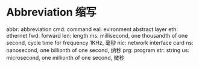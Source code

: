 # Abbreviation 缩写

abbr: abbreviation
cmd: command
eal: evironment abstract layer
eth: ethernet
fwd: forward
len: length
ms: millisecond, one thousandth of one second, cycle time for frequency 1KHz, 毫秒
nic: network interface card
ns: nanosecond, one billionth of one second, 纳秒
prg: program
str: string
us: microsecond, one millionth of one second, 微秒


